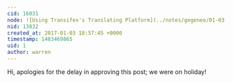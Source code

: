 ```yaml
---
cid: 16031
node: ![Using Transifex's Translating Platform](../notes/gegeneo/01-03-2017/using-transifex-s-translating-platform)
nid: 13832
created_at: 2017-01-03 18:57:45 +0000
timestamp: 1483469865
uid: 1
author: warren
---
```


Hi, apologies for the delay in approving this post; we were on holiday!